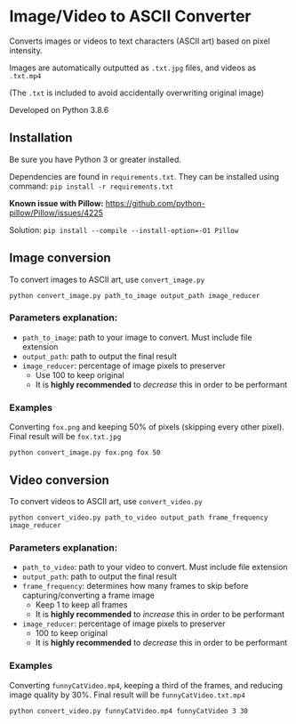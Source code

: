 # Image/Video to ASCII Converter
Converts images or videos to text characters (ASCII art) based on pixel intensity.

Images are automatically outputted as `.txt.jpg` files, and videos as `.txt.mp4`

(The `.txt` is included to avoid accidentally overwriting original image)

Developed on Python 3.8.6

## Installation

Be sure you have Python 3 or greater installed.

Dependencies are found in `requirements.txt`. They can be installed using command: `pip install -r requirements.txt`

**Known issue with Pillow:** https://github.com/python-pillow/Pillow/issues/4225

Solution: `pip install --compile --install-option=-O1 Pillow`

## Image conversion

To convert images to ASCII art, use `convert_image.py`

```python convert_image.py path_to_image output_path image_reducer```

### Parameters explanation:
- `path_to_image`: path to your image to convert. Must include file extension
- `output_path`: path to output the final result
- `image_reducer`: percentage of image pixels to preserver
  - Use 100 to keep original
  - It is **highly recommended** to *decrease* this in order to be performant
  
### Examples

Converting `fox.png` and keeping 50% of pixels (skipping every other pixel). Final result will be `fox.txt.jpg`

```python convert_image.py fox.png fox 50```

## Video conversion

To convert videos to ASCII art, use `convert_video.py`

```python convert_video.py path_to_video output_path frame_frequency image_reducer```

### Parameters explanation:
- `path_to_video`: path to your video to convert. Must include file extension
- `output_path`: path to output the final result
- `frame_frequency`: determines how many frames to skip before capturing/converting a frame image
  - Keep 1 to keep all frames
  - It is **highly recommended** to *increase* this in order to be performant
- `image_reducer`: percentage of image pixels to preserver
  - 100 to keep original
  - It is **highly recommended** to *decrease* this in order to be performant
  
### Examples

Converting `funnyCatVideo.mp4`, keeping a third of the frames, and reducing image quality by 30%. Final result will be `funnyCatVideo.txt.mp4`

```python convert_video.py funnyCatVideo.mp4 funnyCatVideo 3 30```
